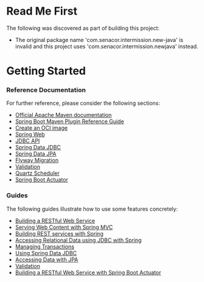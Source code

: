 # Read Me First
The following was discovered as part of building this project:

* The original package name 'com.senacor.intermission.new-java' is invalid and this project uses 'com.senacor.intermission.newjava' instead.

# Getting Started

### Reference Documentation
For further reference, please consider the following sections:

* [Official Apache Maven documentation](https://maven.apache.org/guides/index.html)
* [Spring Boot Maven Plugin Reference Guide](https://docs.spring.io/spring-boot/docs/2.6.11/maven-plugin/reference/html/)
* [Create an OCI image](https://docs.spring.io/spring-boot/docs/2.6.11/maven-plugin/reference/html/#build-image)
* [Spring Web](https://docs.spring.io/spring-boot/docs/2.6.11/reference/htmlsingle/#web)
* [JDBC API](https://docs.spring.io/spring-boot/docs/2.6.11/reference/htmlsingle/#data.sql)
* [Spring Data JDBC](https://docs.spring.io/spring-boot/docs/2.6.11/reference/htmlsingle/#data.sql.jdbc)
* [Spring Data JPA](https://docs.spring.io/spring-boot/docs/2.6.11/reference/htmlsingle/#data.sql.jpa-and-spring-data)
* [Flyway Migration](https://docs.spring.io/spring-boot/docs/2.6.11/reference/htmlsingle/#howto.data-initialization.migration-tool.flyway)
* [Validation](https://docs.spring.io/spring-boot/docs/2.6.11/reference/htmlsingle/#io.validation)
* [Quartz Scheduler](https://docs.spring.io/spring-boot/docs/2.6.11/reference/htmlsingle/#io.quartz)
* [Spring Boot Actuator](https://docs.spring.io/spring-boot/docs/2.6.11/reference/htmlsingle/#actuator)

### Guides
The following guides illustrate how to use some features concretely:

* [Building a RESTful Web Service](https://spring.io/guides/gs/rest-service/)
* [Serving Web Content with Spring MVC](https://spring.io/guides/gs/serving-web-content/)
* [Building REST services with Spring](https://spring.io/guides/tutorials/rest/)
* [Accessing Relational Data using JDBC with Spring](https://spring.io/guides/gs/relational-data-access/)
* [Managing Transactions](https://spring.io/guides/gs/managing-transactions/)
* [Using Spring Data JDBC](https://github.com/spring-projects/spring-data-examples/tree/master/jdbc/basics)
* [Accessing Data with JPA](https://spring.io/guides/gs/accessing-data-jpa/)
* [Validation](https://spring.io/guides/gs/validating-form-input/)
* [Building a RESTful Web Service with Spring Boot Actuator](https://spring.io/guides/gs/actuator-service/)

